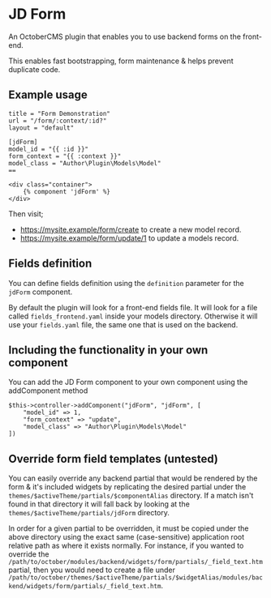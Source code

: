 # JD Form

An OctoberCMS plugin that enables you to use backend forms on the front-end.

This enables fast bootstrapping, form maintenance & helps prevent duplicate code.

## Example usage

```
title = "Form Demonstration"
url = "/form/:context/:id?"
layout = "default"

[jdForm]
model_id = "{{ :id }}"
form_context = "{{ :context }}"
model_class = "Author\Plugin\Models\Model"
==

<div class="container">
    {% component 'jdForm' %}
</div>

```

Then visit;
* https://mysite.example/form/create to create a new model record.
* https://mysite.example/form/update/1 to update a models record.

## Fields definition
You can define fields definition using the `definition` parameter for the `jdForm` component.

By default the plugin will look for a front-end fields file. It will look for a file called `fields_frontend.yaml` inside your models directory.
Otherwise it will use your `fields.yaml` file, the same one that is used on the backend.

## Including the functionality in your own component

You can add the JD Form component to your own component using the addComponent method
```
$this->controller->addComponent("jdForm", "jdForm", [
    "model_id" => 1,
    "form_context" => "update",
    "model_class" => "Author\Plugin\Models\Model"
])
```

## Override form field templates (untested)
You can easily override any backend partial that would be rendered by the form & it's included widgets by replicating the desired partial under the `themes/$activeTheme/partials/$componentAlias` directory. If a match isn't found in that directory it will fall back by looking at the `themes/$activeTheme/partials/jdForm` directory.

In order for a given partial to be overridden, it must be copied under the above directory using the exact same (case-sensitive) application root relative path as where it exists normally. For instance, if you wanted to override the `/path/to/october/modules/backend/widgets/form/partials/_field_text.htm` partial, then you would need to create a file under `/path/to/october/themes/$activeTheme/partials/$widgetAlias/modules/backend/widgets/form/partials/_field_text.htm`.
